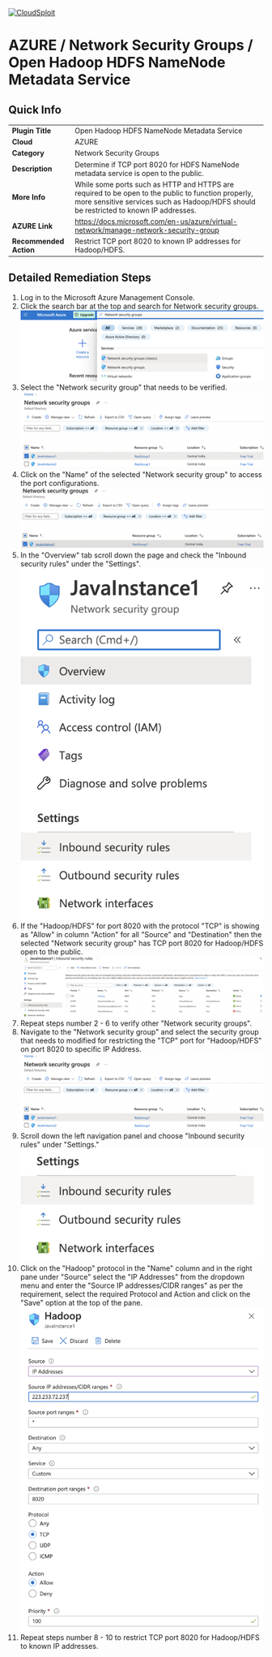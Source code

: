 [![CloudSploit](https://cloudsploit.com/img/logo-new-big-text-100.png "CloudSploit")](https://cloudsploit.com)

# AZURE / Network Security Groups / Open Hadoop HDFS NameNode Metadata Service

## Quick Info

| | |
|-|-|
| **Plugin Title** | Open Hadoop HDFS NameNode Metadata Service |
| **Cloud** | AZURE |
| **Category** | Network Security Groups |
| **Description** | Determine if TCP port 8020 for HDFS NameNode metadata service is open to the public. |
| **More Info** | While some ports such as HTTP and HTTPS are required to be open to the public to function properly, more sensitive services such as Hadoop/HDFS should be restricted to known IP addresses. |
| **AZURE Link** | https://docs.microsoft.com/en-us/azure/virtual-network/manage-network-security-group |
| **Recommended Action** | Restrict TCP port 8020 to known IP addresses for Hadoop/HDFS. |

## Detailed Remediation Steps


1. Log in to the Microsoft Azure Management Console.
2. Click the search bar at the top and search for Network security groups. </br> <img src="/resources/azure/networksecuritygroups/open-hadoop-hdfs-namenode-metadata-service/step2.png"/>
3. Select the "Network security group" that needs to be verified. </br> <img src="/resources/azure/networksecuritygroups/open-hadoop-hdfs-namenode-metadata-service/step3.png"/>
4. Click on the "Name" of the selected "Network security group" to access the port configurations. </br> <img src="/resources/azure/networksecuritygroups/open-hadoop-hdfs-namenode-metadata-service/step4.png"/>
5. In the "Overview" tab scroll down the page and check the "Inbound security rules" under the "Settings". </br> <img src="/resources/azure/networksecuritygroups/open-hadoop-hdfs-namenode-metadata-service/step5.png"/>
6. If the "Hadoop/HDFS" for port 8020 with the protocol "TCP" is showing as "Allow" in column "Action" for all "Source" and "Destination" then the selected  "Network security group" has TCP port 8020 for Hadoop/HDFS open to the public. </br> <img src="/resources/azure/networksecuritygroups/open-hadoop-hdfs-namenode-metadata-service/step6.png"/>
7. Repeat steps number 2 - 6 to verify other "Network security groups". </br>
8. Navigate to the "Network security group" and select the security group that needs to modified for restricting the "TCP" port for "Hadoop/HDFS" on port 8020 to specific IP Address.</br> <img src="/resources/azure/networksecuritygroups/open-hadoop-hdfs-namenode-metadata-service/step8.png"/>
9. Scroll down the left navigation panel and choose "Inbound security rules" under "Settings."</br> <img src="/resources/azure/networksecuritygroups/open-hadoop-hdfs-namenode-metadata-service/step9.png"/>
10.  Click on the "Hadoop" protocol in the "Name" column and in the right pane under "Source" select the "IP Addresses" from the dropdown menu and enter the "Source IP addresses/CIDR ranges" as per the requirement, select the required Protocol and Action and click on the "Save" option at the top of the pane. </br> <img src="/resources/azure/networksecuritygroups/open-hadoop-hdfs-namenode-metadata-service/step10.png"/>
11. Repeat steps number 8 - 10 to restrict TCP port 8020 for Hadoop/HDFS to known IP addresses.</br>

